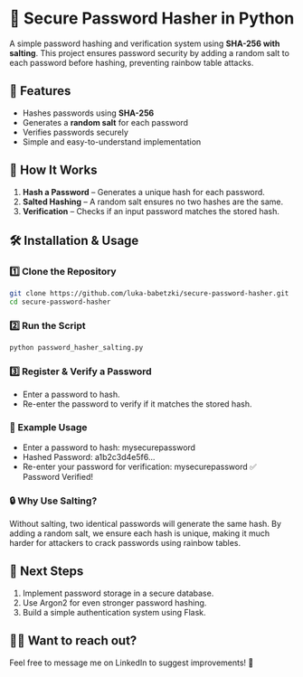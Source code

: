 # 🔐 Secure Password Hasher in Python

A simple password hashing and verification system using **SHA-256 with salting**. This project ensures password security by adding a random salt to each password before hashing, preventing rainbow table attacks.

## 🚀 Features  
- Hashes passwords using **SHA-256**  
- Generates a **random salt** for each password  
- Verifies passwords securely  
- Simple and easy-to-understand implementation  

## 📌 How It Works  
1. **Hash a Password** – Generates a unique hash for each password.  
2. **Salted Hashing** – A random salt ensures no two hashes are the same.  
3. **Verification** – Checks if an input password matches the stored hash.  

## 🛠 Installation & Usage  

### 1️⃣ Clone the Repository
```sh
git clone https://github.com/luka-babetzki/secure-password-hasher.git
cd secure-password-hasher
```
### 2️⃣ Run the Script
```sh
python password_hasher_salting.py
```
### 3️⃣ Register & Verify a Password
- Enter a password to hash.
- Re-enter the password to verify if it matches the stored hash.

### 📝 Example Usage
- Enter a password to hash: mysecurepassword
- Hashed Password: a1b2c3d4e5f6...
- Re-enter your password for verification: mysecurepassword
✅ Password Verified!
### 🔒 Why Use Salting?
Without salting, two identical passwords will generate the same hash. By adding a random salt, we ensure each hash is unique, making it much harder for attackers to crack passwords using rainbow tables.

## 🎯 Next Steps
1. Implement password storage in a secure database.
2. Use Argon2 for even stronger password hashing.
3. Build a simple authentication system using Flask.

## 👨‍💻 Want to reach out?
Feel free to message me on LinkedIn to suggest improvements! 🚀
